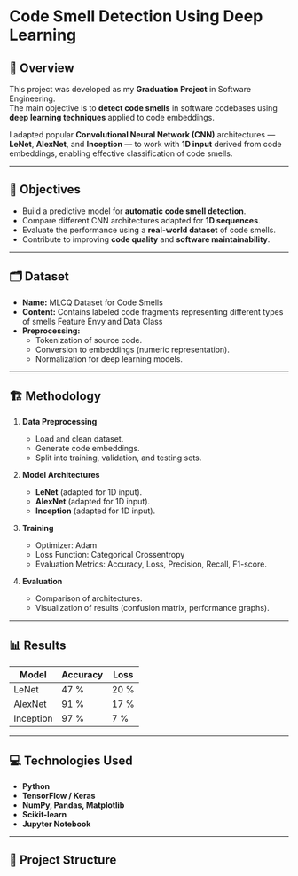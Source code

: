 # Code Smell Detection Using Deep Learning

## 📌 Overview
This project was developed as my **Graduation Project** in Software Engineering.  
The main objective is to **detect code smells** in software codebases using **deep learning techniques** applied to code embeddings.

I adapted popular **Convolutional Neural Network (CNN)** architectures — **LeNet**, **AlexNet**, and **Inception** — to work with **1D input** derived from code embeddings, enabling effective classification of code smells.

---

## 🎯 Objectives
- Build a predictive model for **automatic code smell detection**.
- Compare different CNN architectures adapted for **1D sequences**.
- Evaluate the performance using a **real-world dataset** of code smells.
- Contribute to improving **code quality** and **software maintainability**.

---

## 🗂 Dataset
- **Name:** MLCQ Dataset for Code Smells  
- **Content:** Contains labeled code fragments representing different types of smells Feature Envy and Data Class
- **Preprocessing:**  
  - Tokenization of source code.
  - Conversion to embeddings (numeric representation).
  - Normalization for deep learning models.

---

## 🏗 Methodology
1. **Data Preprocessing**
   - Load and clean dataset.
   - Generate code embeddings.
   - Split into training, validation, and testing sets.

2. **Model Architectures**
   - **LeNet** (adapted for 1D input).
   - **AlexNet** (adapted for 1D input).
   - **Inception** (adapted for 1D input).

3. **Training**
   - Optimizer: Adam
   - Loss Function: Categorical Crossentropy
   - Evaluation Metrics: Accuracy, Loss, Precision, Recall, F1-score.

4. **Evaluation**
   - Comparison of architectures.
   - Visualization of results (confusion matrix, performance graphs).

---

## 📊 Results
| Model     | Accuracy | Loss | 
|-----------|----------|-----------|
| LeNet     | 47 %    | 20 %     | 
| AlexNet   | 91 %    | 17 %     | 
| Inception | 97 %    | 7 %     | 


---

## 💻 Technologies Used
- **Python**
- **TensorFlow / Keras**
- **NumPy, Pandas, Matplotlib**
- **Scikit-learn**
- **Jupyter Notebook**

---

## 📂 Project Structure

